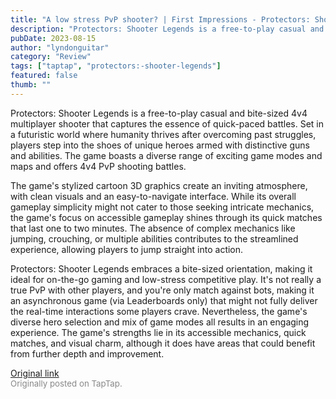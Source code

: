 ```yaml
---
title: "A low stress PvP shooter? | First Impressions - Protectors: Shooter Legends"
description: "Protectors: Shooter Legends is a free-to-play casual and bite-sized 4v4 multiplayer shooter that captures the essence of quick-paced battles. Set in a futuristic world where humanity thrives after overcoming past struggles, players step into the shoes of unique heroes armed with distinctive guns and abilities. The game boasts a diverse range of exciting game modes and maps and offers 4v4 PvP shooting battles."
pubDate: 2023-08-15
author: "lyndonguitar"
category: "Review"
tags: ["taptap", "protectors:-shooter-legends"]
featured: false
thumb: ""
---
```


Protectors: Shooter Legends is a free-to-play casual and bite-sized 4v4 multiplayer shooter that captures the essence of quick-paced battles. Set in a futuristic world where humanity thrives after overcoming past struggles, players step into the shoes of unique heroes armed with distinctive guns and abilities. The game boasts a diverse range of exciting game modes and maps and offers 4v4 PvP shooting battles.

The game's stylized cartoon 3D graphics create an inviting atmosphere, with clean visuals and an easy-to-navigate interface. While its overall gameplay simplicity might not cater to those seeking intricate mechanics, the game's focus on accessible gameplay shines through its quick matches that last one to two minutes. The absence of complex mechanics like jumping, crouching, or multiple abilities contributes to the streamlined experience, allowing players to jump straight into action.

Protectors: Shooter Legends embraces a bite-sized orientation, making it ideal for on-the-go gaming and low-stress competitive play. It's not really a true PvP with other players, and you're only match against bots, making it an asynchronous game (via Leaderboards only) that might not fully deliver the real-time interactions some players crave. Nevertheless, the game's diverse hero selection and mix of game modes all results in an engaging experience. The game's strengths lie in its accessible mechanics, quick matches, and visual charm, although it does have areas that could benefit from further depth and improvement.

[Original link](https://www.taptap.io/post/6143550)<br><span style="font-size: 0.95em; color: #888;">Originally posted on TapTap.</span>
